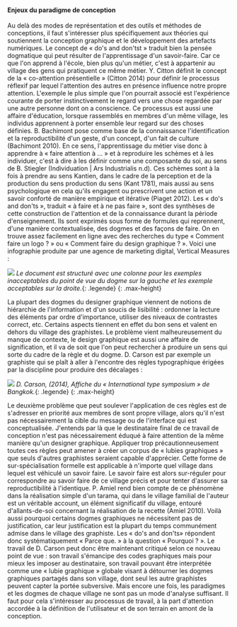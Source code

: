 #### Enjeux du paradigme de conception

Au delà des modes de représentation et des outils et méthodes de conceptions, il faut s'intéresser plus spécifiquement aux théories qui soutiennent la conception graphique et le développement des artefacts numériques. Le concept de « do's and don'tst » traduit bien la pensée dogmatique qui peut résulter de l'apprentissage d'un savoir-faire. Car ce que l'on apprend à l'école, bien plus qu'un métier, c'est à appartenir au village des gens qui pratiquent ce même métier. Y. Citton définit le concept de la « co-attention présentielle » (Citton 2014) pour définir le processus réflexif par lequel l'attention des autres en présence influence notre propre attention. L'exemple le plus simple que l'on pourrait associé est l'expérience courante de porter instinctivement le regard vers une chose regardée par une autre personne dont on a conscience. Ce processus est aussi une affaire d'éducation, lorsque rassemblés en membres d'un même village, les individus apprennent à porter ensemble leur regard sur des choses définies. B. Bachimont pose comme base de la connaissance l'identification et la reproductibilité d'un geste, d'un concept, d'un fait de culture (Bachimont 2010). En ce sens, l'apprentissage du métier vise donc à apprendre à « faire attention à ... » et à reproduire les schèmes et à les individuer, c'est à dire à les définir comme une composante du soi, au sens de B. Stiegler (Individuation \| Ars Industrialis n.d). Ces schèmes sont à la fois à prendre au sens Kantien, dans le cadre de la perception et de la production du sens production du sens (Kant 1781), mais aussi au sens psychologique en cela qu'ils engagent ou prescrivent une action et un savoir conforté de manière empirique et itérative  (Piaget 2012). Les « do's and don'ts », traduit « à faire et à ne pas faire », sont des synthèses de cette construction de l'attention et de la connaissance durant la période d'enseignement. Ils sont exprimés sous forme de formules qui reprennent, d'une manière contextualisée, des dogmes et des façons de faire. On en trouve assez facilement en ligne avec des recherches du type « Comment faire un logo ? » ou « Comment faire du design graphique ? ». Voici une infographie produite par une agence de marketing digital, Vertical Measures :

![](./assets/img/infographics_do_dont.jpg) 
*Le document est structuré avec une colonne pour les exemples inacceptables du point de vue du dogme sur la gauche et les exemple acceptables sur la droite.*{: .legende}
{: .max-height}

La plupart des dogmes du designer graphique viennent de notions de hiérarchie de l'information et d'un soucis de lisibilité : ordonner la lecture des éléments par ordre d'importance, utiliser des niveaux de contrastes correct, etc. Certains aspects tiennent en effet du bon sens et valent en dehors du village des graphistes. Le problème vient malheureusement du manque de contexte, le design graphique est aussi une affaire de signification, et il va de soit que l'on peut rechercher à produire un sens qui sorte du cadre de la règle et du dogme. D. Carson est par exemple un graphiste qui se plaît à aller à l'encontre des règles typographique érigées par la discipline pour produire des décalages :

![](./assets/img/carson.jpg)
*D. Carson, (2014), Affiche du « International type symposium » de Bangkok.*{: .legende}
{: .max-height}

Le deuxième problème que peut soulever l'application de ces règles est de s'adresser en priorité aux membres de sont propre village, alors qu'il n'est pas nécessairement la cible du message ou de l'interface qui est conceptualisée. J'entends par là que le destinataire final de ce travail de conception n'est pas nécessairement éduqué à faire attention de la même manière qu'un designer graphique. Appliquer trop précautionneusement  toutes ces règles peut amener à créer un corpus de « lubies graphiques » que seuls d'autres graphistes seraient capable d'apprécier. Cette forme de sur-spécialisation formelle est applicable à n'importe quel village dans lequel est véhiculé un savoir faire. Le savoir faire est alors sur-réguler pour correspondre au savoir faire de ce village précis et pour tenter d'assurer sa reproductibilité à l'identique. P. Amiel rend bien compte de ce phénomène dans la réalisation simple d'un tarama, qui dans le village familial de l'auteur est un véritable account, un élément significatif du village, entouré d'allants-de-soi concernant la réalisation de la recette (Amiel 2010). Voilà aussi pourquoi certains dogmes graphiques ne nécessitent pas de justification, car leur justification est la plupart du temps communément admise dans le village des graphiste. Les « do's and don'ts» répondent donc systématiquement « Parce que. » à la question « Pourquoi ? ». Le travail de D. Carson peut donc être maintenant critiqué selon ce nouveau point de vue : son travail s'émancipe des codes graphiques mais pour mieux les imposer au destinataire, son travail pouvant être interprétée comme une « lubie graphique » globale visant à détourner les dogmes graphiques partagés dans son village, dont seul les autre graphistes peuvent capter la portée subversive. Mais encore une fois, les paradigmes et les dogmes de chaque village ne sont pas un mode d'analyse suffisant. Il faut pour cela s'intéresser au processus de travail, à la part d'attention accordée à la définition de  l'utilisateur et de son terrain en amont de la conception.

